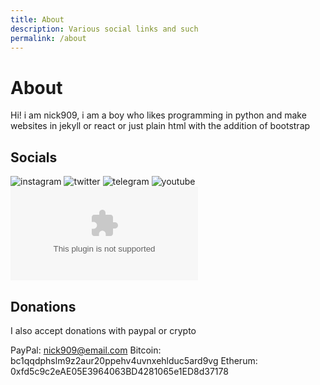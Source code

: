 ```yaml
---
title: About
description: Various social links and such
permalink: /about
---
```


# About
Hi! i am nick909, i am a boy who likes programming in python and make websites in jekyll or react or just plain html with the addition of bootstrap

## Socials

![instagram](https://instagram.com/nick909.dev) 
![twitter](https://twitter.com/iamnick909) 
![telegram](https://nick909_off.t.me) 
![youtube](https://youtube.com/@iamnick909)
![email](mailto:nick909@email.com) 

## Donations
I also accept donations with paypal or crypto

PayPal: nick909@email.com
Bitcoin: bc1qqdphslm9z2aur20ppehv4uvnxehlduc5ard9vg
Etherum: 0xfd5c9c2eAE05E3964063BD4281065e1ED8d37178